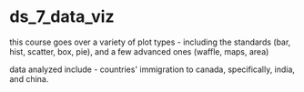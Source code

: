 # ds_7_data_viz
this course goes over a variety of plot types - including the standards (bar, hist, scatter, box, pie), and a few advanced ones (waffle, maps, area)

data analyzed include - countries' immigration to canada, specifically, india, and china.

